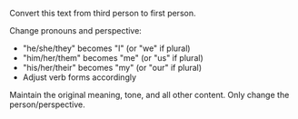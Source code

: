 Convert this text from third person to first person.

Change pronouns and perspective:
- "he/she/they" becomes "I" (or "we" if plural)
- "him/her/them" becomes "me" (or "us" if plural)
- "his/her/their" becomes "my" (or "our" if plural)
- Adjust verb forms accordingly

Maintain the original meaning, tone, and all other content. Only change the person/perspective.
